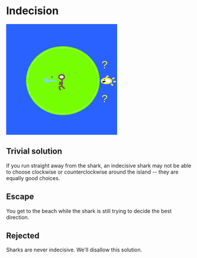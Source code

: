 # Indecision

![indecision](indecision.png)

## Trivial solution

If you run straight away from the shark, an indecisive shark may not be able to choose clockwise or counterclockwise around the island -- they are equally good choices.

## Escape

You get to the beach while the shark is still trying to decide the best direction.

## Rejected

Sharks are never indecisive. We'll disallow this solution.
